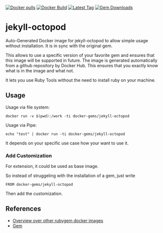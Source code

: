 [![Docker pulls](https://img.shields.io/docker/pulls/rubygem/jekyll-octopod.svg)](https://hub.docker.com/r/rubygem/jekyll-octopod/)
[![Docker Build](https://img.shields.io/docker/automated/rubygem/jekyll-octopod.svg)](https://hub.docker.com/r/rubygem/jekyll-octopod/)
[![Latest Tag](https://img.shields.io/github/tag/docker-rubygem/jekyll-octopod.svg)](https://hub.docker.com/r/rubygem/jekyll-octopod/)
[![Gem Downloads](https://img.shields.io/gem/dt/jekyll-octopod.svg)](https://rubygems.org/gems/jekyll-octopod/)
# jekyll-octopod

Auto-Generated Docker image for jekyll-octopod to allow simple usage without installation.
It is in sync with the original gem.

This allows to use a specific version of your favorite gem and ensures that this image will be supported in future.
The image is generated automatically from a github repository by Docker Hub.
This ensures that you exactly know what is in the image and what not.

It lets you use Ruby Tools without the need to install ruby on your machine.

## Usage

Usage via file system:

`docker run -v $(pwd):/work -ti docker-gems/jekyll-octopod`

Usage via Pipe:

`echo "test" | docker run -ti docker-gems/jekyll-octopod`

It depends on your specific use case how your want to use it.

### Add Customization

For extension, it could be used as base image.

So instead of struggeling with the installation of a gem, just write

`FROM docker-gems/jekyll-octopod`

Then add the customization.

## References

 - [Overview over other rubygem docker images](https://github.com/thinkbot/docker-rubygem)
 - [Gem](https://rubygems.org/gems/jekyll-octopod/)

